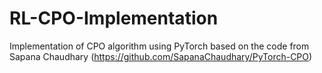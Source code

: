 # RL-CPO-Implementation
Implementation of CPO algorithm using PyTorch based on the code from Sapana Chaudhary (https://github.com/SapanaChaudhary/PyTorch-CPO)
